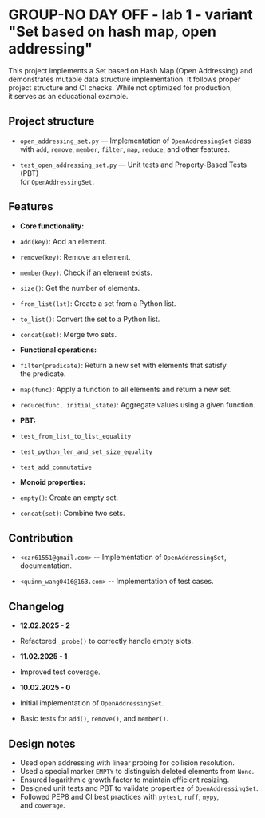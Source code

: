 # GROUP-NO DAY OFF - lab 1 - variant "Set based on hash map, open addressing"

This project implements a Set based on Hash Map (Open Addressing) and  
demonstrates mutable data structure implementation. It follows proper  
project structure and CI checks. While not optimized for production,  
it serves as an educational example.

## Project structure

- `open_addressing_set.py` — Implementation of `OpenAddressingSet` class  
  with `add`, `remove`, `member`, `filter`, `map`, `reduce`, and other features.

- `test_open_addressing_set.py` — Unit tests and Property-Based Tests (PBT)  
  for `OpenAddressingSet`.

## Features

- **Core functionality:**

- `add(key)`: Add an element.
- `remove(key)`: Remove an element.
- `member(key)`: Check if an element exists.
- `size()`: Get the number of elements.
- `from_list(lst)`: Create a set from a Python list.
- `to_list()`: Convert the set to a Python list.
- `concat(set)`: Merge two sets.

- **Functional operations:**

- `filter(predicate)`: Return a new set with elements that satisfy  
    the predicate.
- `map(func)`: Apply a function to all elements and return a new set.
- `reduce(func, initial_state)`: Aggregate values using a given function.

- **PBT:**
- `test_from_list_to_list_equality`
- `test_python_len_and_set_size_equality`
- `test_add_commutative`

- **Monoid properties:**

- `empty()`: Create an empty set.
- `concat(set)`: Combine two sets.

## Contribution

- `<czr61551@gmail.com>` -- Implementation of `OpenAddressingSet`,  
  documentation.

- `<quinn_wang0416@163.com>` -- Implementation of test cases.

## Changelog

- **12.02.2025 - 2**
- Refactored `_probe()` to correctly handle empty slots.

- **11.02.2025 - 1**
- Improved test coverage.

- **10.02.2025 - 0**
- Initial implementation of `OpenAddressingSet`.
- Basic tests for `add()`, `remove()`, and `member()`.

## Design notes

- Used open addressing with linear probing for collision resolution.
- Used a special marker `EMPTY` to distinguish deleted elements from `None`.
- Ensured logarithmic growth factor to maintain efficient resizing.
- Designed unit tests and PBT to validate properties of `OpenAddressingSet`.
- Followed PEP8 and CI best practices with `pytest`, `ruff`, `mypy`,  
  and `coverage`.
